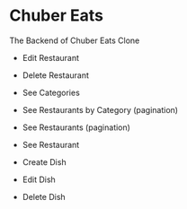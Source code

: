 # Chuber Eats

The Backend of Chuber Eats Clone

 - Edit Restaurant
 - Delete Restaurant

 - See Categories
 - See Restaurants by Category (pagination)
 - See Restaurants (pagination)
 - See Restaurant

 - Create Dish
 - Edit Dish
 - Delete Dish
  